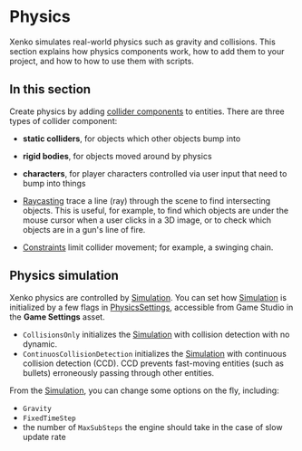 # Physics

Xenko simulates real-world physics such as gravity and collisions. This section explains how physics components work, how to add them to your project, and how to how to use them with scripts.

## In this section
Create physics by adding [collider components](colliders.md) to entities. There are three types of collider component:

* **static colliders**, for objects which other objects bump into
* **rigid bodies**, for objects moved around by physics
* **characters**, for player characters controlled via user input that need to bump into things

* [Raycasting](raycasts.md) trace a line (ray) through the scene to find intersecting objects. This is useful, for example, to find which objects are under the mouse cursor when a user clicks in a 3D image, or to check which objects are in a gun's line of fire.
* [Constraints](constraints.md) limit collider movement; for example, a swinging chain.

## Physics simulation
Xenko physics are controlled by [Simulation](xref:SiliconStudio.Xenko.Physics.Simulation). You can set how [Simulation](xref:SiliconStudio.Xenko.Physics.Simulation) is initialized by a few flags in [PhysicsSettings](xref:SiliconStudio.Xenko.Physics.PhysicsSettings), accessible from Game Studio in the **Game Settings** asset.

* `CollisionsOnly` initializes the [Simulation](xref:SiliconStudio.Xenko.Physics.Simulation) with collision detection with no dynamic.
* `ContinuosCollisionDetection` initializes the [Simulation](xref:SiliconStudio.Xenko.Physics.Simulation) with continuous collision detection (CCD). CCD prevents fast-moving entities (such as bullets) erroneously passing through other entities.

From the [Simulation](xref:SiliconStudio.Xenko.Physics.Simulation), you can change some options on the fly, including:
* `Gravity` 
* `FixedTimeStep`
* the number of `MaxSubSteps` the engine should take in the case of slow update rate